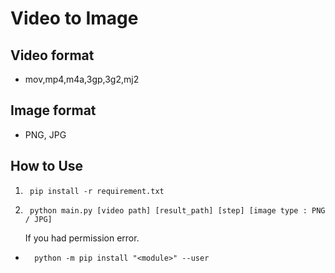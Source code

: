# Video to Image
## Video format 
- mov,mp4,m4a,3gp,3g2,mj2
## Image format 
- PNG, JPG

## How to Use
1.      pip install -r requirement.txt
2.      python main.py [video path] [result_path] [step] [image type : PNG / JPG]
    If you had permission error.
*       python -m pip install "<module>" --user
